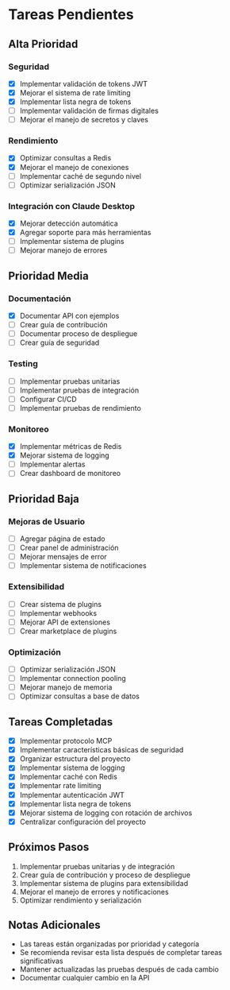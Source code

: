 # Tareas Pendientes

## Alta Prioridad

### Seguridad
- [x] Implementar validación de tokens JWT
- [x] Mejorar el sistema de rate limiting
- [x] Implementar lista negra de tokens
- [ ] Implementar validación de firmas digitales
- [ ] Mejorar el manejo de secretos y claves

### Rendimiento
- [x] Optimizar consultas a Redis
- [x] Mejorar el manejo de conexiones
- [ ] Implementar caché de segundo nivel
- [ ] Optimizar serialización JSON

### Integración con Claude Desktop
- [x] Mejorar detección automática
- [x] Agregar soporte para más herramientas
- [ ] Implementar sistema de plugins
- [ ] Mejorar manejo de errores

## Prioridad Media

### Documentación
- [x] Documentar API con ejemplos
- [ ] Crear guía de contribución
- [ ] Documentar proceso de despliegue
- [ ] Crear guía de seguridad

### Testing
- [ ] Implementar pruebas unitarias
- [ ] Implementar pruebas de integración
- [ ] Configurar CI/CD
- [ ] Implementar pruebas de rendimiento

### Monitoreo
- [x] Implementar métricas de Redis
- [x] Mejorar sistema de logging
- [ ] Implementar alertas
- [ ] Crear dashboard de monitoreo

## Prioridad Baja

### Mejoras de Usuario
- [ ] Agregar página de estado
- [ ] Crear panel de administración
- [ ] Mejorar mensajes de error
- [ ] Implementar sistema de notificaciones

### Extensibilidad
- [ ] Crear sistema de plugins
- [ ] Implementar webhooks
- [ ] Mejorar API de extensiones
- [ ] Crear marketplace de plugins

### Optimización
- [ ] Optimizar serialización JSON
- [ ] Implementar connection pooling
- [ ] Mejorar manejo de memoria
- [ ] Optimizar consultas a base de datos

## Tareas Completadas
- [x] Implementar protocolo MCP
- [x] Implementar características básicas de seguridad
- [x] Organizar estructura del proyecto
- [x] Implementar sistema de logging
- [x] Implementar caché con Redis
- [x] Implementar rate limiting
- [x] Implementar autenticación JWT
- [x] Implementar lista negra de tokens
- [x] Mejorar sistema de logging con rotación de archivos
- [x] Centralizar configuración del proyecto

## Próximos Pasos
1. Implementar pruebas unitarias y de integración
2. Crear guía de contribución y proceso de despliegue
3. Implementar sistema de plugins para extensibilidad
4. Mejorar el manejo de errores y notificaciones
5. Optimizar rendimiento y serialización

## Notas Adicionales
- Las tareas están organizadas por prioridad y categoría
- Se recomienda revisar esta lista después de completar tareas significativas
- Mantener actualizadas las pruebas después de cada cambio
- Documentar cualquier cambio en la API 